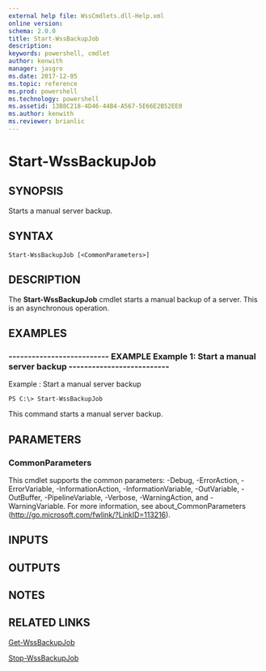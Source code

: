 ```yaml
---
external help file: WssCmdlets.dll-Help.xml
online version: 
schema: 2.0.0
title: Start-WssBackupJob
description: 
keywords: powershell, cmdlet
author: kenwith
manager: jasgro
ms.date: 2017-12-05
ms.topic: reference
ms.prod: powershell
ms.technology: powershell
ms.assetid: 13B8C218-4D46-44B4-A567-5E66E2B52EE0
ms.author: kenwith
ms.reviewer: brianlic
---
```


# Start-WssBackupJob

## SYNOPSIS
Starts a manual server backup.

## SYNTAX

```
Start-WssBackupJob [<CommonParameters>]
```

## DESCRIPTION
The **Start-WssBackupJob** cmdlet starts a manual backup of a server.
This is an asynchronous operation.

## EXAMPLES

### -------------------------- EXAMPLE Example 1: Start a manual server backup --------------------------
Example : Start a manual server backup

```
PS C:\> Start-WssBackupJob
```

This command starts a manual server backup.

## PARAMETERS

### CommonParameters
This cmdlet supports the common parameters: -Debug, -ErrorAction, -ErrorVariable, -InformationAction, -InformationVariable, -OutVariable, -OutBuffer, -PipelineVariable, -Verbose, -WarningAction, and -WarningVariable. For more information, see about_CommonParameters (http://go.microsoft.com/fwlink/?LinkID=113216).

## INPUTS

## OUTPUTS

## NOTES

## RELATED LINKS

[Get-WssBackupJob](./Get-WssBackupJob.md)

[Stop-WssBackupJob](./Stop-WssBackupJob.md)

